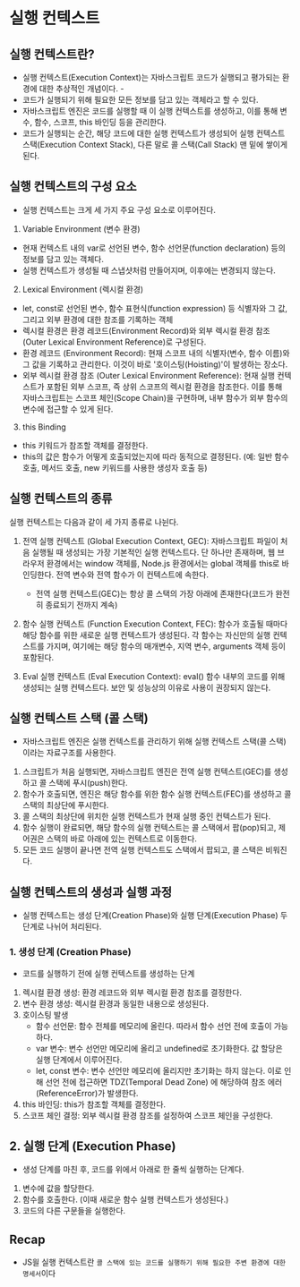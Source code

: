 # 실행 컨텍스트

## 실행 컨텍스트란?

- 실행 컨텍스트(Execution Context)는 자바스크립트 코드가 실행되고 평가되는 환경에 대한 추상적인 개념이다. -
- 코드가 실행되기 위해 필요한 모든 정보를 담고 있는 객체라고 할 수 있다.
- 자바스크립트 엔진은 코드를 실행할 때 이 실행 컨텍스트를 생성하고, 이를 통해 변수, 함수, 스코프, this 바인딩 등을 관리한다.
- 코드가 실행되는 순간, 해당 코드에 대한 실행 컨텍스트가 생성되어 실행 컨텍스트 스택(Execution Context Stack), 다른 말로 콜 스택(Call Stack) 맨 밑에 쌓이게 된다.

## 실행 컨텍스트의 구성 요소

- 실행 컨텍스트는 크게 세 가지 주요 구성 요소로 이루어진다.

1. Variable Environment (변수 환경)

- 현재 컨텍스트 내의 var로 선언된 변수, 함수 선언문(function declaration) 등의 정보를 담고 있는 객체다.
- 실행 컨텍스트가 생성될 때 스냅샷처럼 만들어지며, 이후에는 변경되지 않는다.

2. Lexical Environment (렉시컬 환경)

- let, const로 선언된 변수, 함수 표현식(function expression) 등 식별자와 그 값, 그리고 외부 환경에 대한 참조를 기록하는 객체
- 렉시컬 환경은 환경 레코드(Environment Record)와 외부 렉시컬 환경 참조(Outer Lexical Environment Reference)로 구성된다.
- 환경 레코드 (Environment Record): 현재 스코프 내의 식별자(변수, 함수 이름)와 그 값을 기록하고 관리한다. 이것이 바로 '호이스팅(Hoisting)'이 발생하는 장소다.
- 외부 렉시컬 환경 참조 (Outer Lexical Environment Reference): 현재 실행 컨텍스트가 포함된 외부 스코프, 즉 상위 스코프의 렉시컬 환경을 참조한다. 이를 통해 자바스크립트는 스코프 체인(Scope Chain)을 구현하며, 내부 함수가 외부 함수의 변수에 접근할 수 있게 된다.

3. this Binding

- this 키워드가 참조할 객체를 결정한다.
- this의 값은 함수가 어떻게 호출되었는지에 따라 동적으로 결정된다. (예: 일반 함수 호출, 메서드 호출, new 키워드를 사용한 생성자 호출 등)

## 실행 컨텍스트의 종류

실행 컨텍스트는 다음과 같이 세 가지 종류로 나뉜다.

1. 전역 실행 컨텍스트 (Global Execution Context, GEC): 자바스크립트 파일이 처음 실행될 때 생성되는 가장 기본적인 실행 컨텍스트다. 단 하나만 존재하며, 웹 브라우저 환경에서는 window 객체를, Node.js 환경에서는 global 객체를 this로 바인딩한다. 전역 변수와 전역 함수가 이 컨텍스트에 속한다.

   - 전역 실행 컨텍스트(GEC)는 항상 콜 스택의 가장 아래에 존재한다(코드가 완전히 종료되기 전까지 계속)

2. 함수 실행 컨텍스트 (Function Execution Context, FEC): 함수가 호출될 때마다 해당 함수를 위한 새로운 실행 컨텍스트가 생성된다. 각 함수는 자신만의 실행 컨텍스트를 가지며, 여기에는 해당 함수의 매개변수, 지역 변수, arguments 객체 등이 포함된다.

3. Eval 실행 컨텍스트 (Eval Execution Context): eval() 함수 내부의 코드를 위해 생성되는 실행 컨텍스트다. 보안 및 성능상의 이유로 사용이 권장되지 않는다.

## 실행 컨텍스트 스택 (콜 스택)

- 자바스크립트 엔진은 실행 컨텍스트를 관리하기 위해 실행 컨텍스트 스택(콜 스택) 이라는 자료구조를 사용한다.

1. 스크립트가 처음 실행되면, 자바스크립트 엔진은 전역 실행 컨텍스트(GEC)를 생성하고 콜 스택에 푸시(push)한다.
2. 함수가 호출되면, 엔진은 해당 함수를 위한 함수 실행 컨텍스트(FEC)를 생성하고 콜 스택의 최상단에 푸시한다.
3. 콜 스택의 최상단에 위치한 실행 컨텍스트가 현재 실행 중인 컨텍스트가 된다.
4. 함수 실행이 완료되면, 해당 함수의 실행 컨텍스트는 콜 스택에서 팝(pop)되고, 제어권은 스택의 바로 아래에 있는 컨텍스트로 이동한다.
5. 모든 코드 실행이 끝나면 전역 실행 컨텍스트도 스택에서 팝되고, 콜 스택은 비워진다.

## 실행 컨텍스트의 생성과 실행 과정

- 실행 컨텍스트는 생성 단계(Creation Phase)와 실행 단계(Execution Phase) 두 단계로 나뉘어 처리된다.

### 1. 생성 단계 (Creation Phase)

- 코드를 실행하기 전에 실행 컨텍스트를 생성하는 단계

1. 렉시컬 환경 생성: 환경 레코드와 외부 렉시컬 환경 참조를 결정한다.
2. 변수 환경 생성: 렉시컬 환경과 동일한 내용으로 생성된다.
3. 호이스팅 발생
   - 함수 선언문: 함수 전체를 메모리에 올린다. 따라서 함수 선언 전에 호출이 가능하다.
   - var 변수: 변수 선언만 메모리에 올리고 undefined로 초기화한다. 값 할당은 실행 단계에서 이루어진다.
   - let, const 변수: 변수 선언만 메모리에 올리지만 초기화는 하지 않는다. 이로 인해 선언 전에 접근하면 TDZ(Temporal Dead Zone) 에 해당하여 참조 에러(ReferenceError)가 발생한다.
4. this 바인딩: this가 참조할 객체를 결정한다.
5. 스코프 체인 결정: 외부 렉시컬 환경 참조를 설정하여 스코프 체인을 구성한다.

## 2. 실행 단계 (Execution Phase)

- 생성 단계를 마친 후, 코드를 위에서 아래로 한 줄씩 실행하는 단계다.

1. 변수에 값을 할당한다.
2. 함수를 호출한다. (이때 새로운 함수 실행 컨텍스트가 생성된다.)
3. 코드의 다른 구문들을 실행한다.


## Recap

- JS읠 실행 컨텍스트란 `콜 스택에 있는 코드를 실행하기 위해 필요한 주변 환경에 대한 명세서`이다